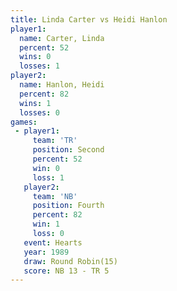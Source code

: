 ```yaml
---
title: Linda Carter vs Heidi Hanlon
player1:             
  name: Carter, Linda
  percent: 52        
  wins: 0            
  losses: 1          
player2:             
  name: Hanlon, Heidi
  percent: 82        
  wins: 1            
  losses: 0          
games:
 - player1:          
     team: 'TR'      
     position: Second
     percent: 52     
     win: 0          
     loss: 1         
   player2:          
     team: 'NB'      
     position: Fourth
     percent: 82     
     win: 1          
     loss: 0         
   event: Hearts        
   year: 1989           
   draw: Round Robin(15)
   score: NB 13 - TR 5  
---
```


